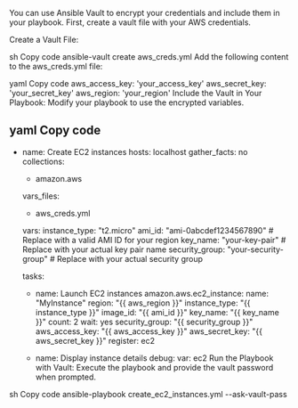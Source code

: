 You can use Ansible Vault to encrypt your credentials and include them in your playbook. First, create a vault file with your AWS credentials.

Create a Vault File:

sh
Copy code
ansible-vault create aws_creds.yml
Add the following content to the aws_creds.yml file:

yaml
Copy code
aws_access_key: 'your_access_key'
aws_secret_key: 'your_secret_key'
aws_region: 'your_region'
Include the Vault in Your Playbook:
Modify your playbook to use the encrypted variables.

yaml
Copy code
---
- name: Create EC2 instances
  hosts: localhost
  gather_facts: no
  collections:
    - amazon.aws

  vars_files:
    - aws_creds.yml

  vars:
    instance_type: "t2.micro"
    ami_id: "ami-0abcdef1234567890"  # Replace with a valid AMI ID for your region
    key_name: "your-key-pair"        # Replace with your actual key pair name
    security_group: "your-security-group"  # Replace with your actual security group

  tasks:
    - name: Launch EC2 instances
      amazon.aws.ec2_instance:
        name: "MyInstance"
        region: "{{ aws_region }}"
        instance_type: "{{ instance_type }}"
        image_id: "{{ ami_id }}"
        key_name: "{{ key_name }}"
        count: 2
        wait: yes
        security_group: "{{ security_group }}"
        aws_access_key: "{{ aws_access_key }}"
        aws_secret_key: "{{ aws_secret_key }}"
      register: ec2

    - name: Display instance details
      debug:
        var: ec2
Run the Playbook with Vault:
Execute the playbook and provide the vault password when prompted.

sh
Copy code
ansible-playbook create_ec2_instances.yml --ask-vault-pass
